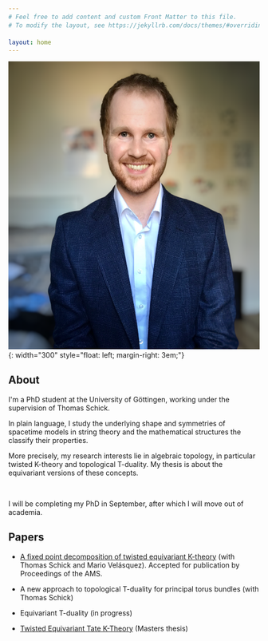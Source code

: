 ```yaml
---
# Feel free to add content and custom Front Matter to this file.
# To modify the layout, see https://jekyllrb.com/docs/themes/#overriding-theme-defaults

layout: home
---
```




![profilepic](docs/assets/profile.png){: width="300" style="float: left; margin-right: 3em;"}


## About 

I'm a PhD student at the University of Göttingen, working under the supervision of Thomas Schick. 

In plain language, I study the underlying shape and symmetries of spacetime models in string theory and the mathematical structures the classify their properties.

More precisely, my research interests lie in algebraic topology, in particular twisted K-theory and topological T-duality.
My thesis is about the equivariant versions of these concepts.

<br>

I will be completing my PhD in September, after which I will move out of academia.

## Papers

- [A fixed point decomposition of twisted equivariant K-theory](https://arxiv.org/abs/2202.05788) (with Thomas Schick and Mario Velásquez). Accepted for publication by Proceedings of the AMS.

- A new approach to topological T-duality for principal torus bundles (with Thomas Schick)

- Equivariant T-duality (in progress)

- [Twisted Equivariant Tate K-Theory](https://arxiv.org/abs/1912.02374) (Masters thesis)


